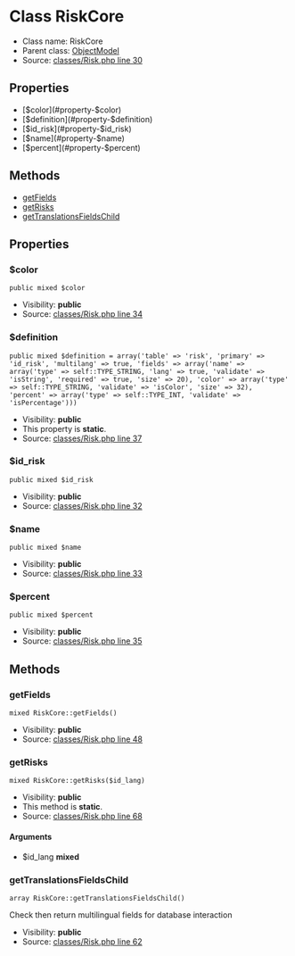 Class RiskCore
=====================





* Class name: RiskCore
* Parent class: [ObjectModel](class.ObjectModelCore)
* Source: [classes/Risk.php line 30](https://github.com/PrestaShop/PrestaShop/blob/1.6.1.1/classes/Risk.php#L30)



Properties
----------

* [$color](#property-$color)
* [$definition](#property-$definition)
* [$id_risk](#property-$id_risk)
* [$name](#property-$name)
* [$percent](#property-$percent)

Methods
-------
* [getFields](#method-getFields)
* [getRisks](#method-getRisks)
* [getTranslationsFieldsChild](#method-getTranslationsFieldsChild)




Properties
----------


### <a name="property-$color"></a>$color

    public mixed $color





* Visibility: **public**
* Source: [classes/Risk.php line 34](https://github.com/PrestaShop/PrestaShop/blob/1.6.1.1/classes/Risk.php#L34)


### <a name="property-$definition"></a>$definition

    public mixed $definition = array('table' => 'risk', 'primary' => 'id_risk', 'multilang' => true, 'fields' => array('name' => array('type' => self::TYPE_STRING, 'lang' => true, 'validate' => 'isString', 'required' => true, 'size' => 20), 'color' => array('type' => self::TYPE_STRING, 'validate' => 'isColor', 'size' => 32), 'percent' => array('type' => self::TYPE_INT, 'validate' => 'isPercentage')))





* Visibility: **public**
* This property is **static**.
* Source: [classes/Risk.php line 37](https://github.com/PrestaShop/PrestaShop/blob/1.6.1.1/classes/Risk.php#L37)


### <a name="property-$id_risk"></a>$id_risk

    public mixed $id_risk





* Visibility: **public**
* Source: [classes/Risk.php line 32](https://github.com/PrestaShop/PrestaShop/blob/1.6.1.1/classes/Risk.php#L32)


### <a name="property-$name"></a>$name

    public mixed $name





* Visibility: **public**
* Source: [classes/Risk.php line 33](https://github.com/PrestaShop/PrestaShop/blob/1.6.1.1/classes/Risk.php#L33)


### <a name="property-$percent"></a>$percent

    public mixed $percent





* Visibility: **public**
* Source: [classes/Risk.php line 35](https://github.com/PrestaShop/PrestaShop/blob/1.6.1.1/classes/Risk.php#L35)


Methods
-------


### <a name="method-getFields"></a>getFields

    mixed RiskCore::getFields()





* Visibility: **public**
* Source: [classes/Risk.php line 48](https://github.com/PrestaShop/PrestaShop/blob/1.6.1.1/classes/Risk.php#L48)




### <a name="method-getRisks"></a>getRisks

    mixed RiskCore::getRisks($id_lang)





* Visibility: **public**
* This method is **static**.
* Source: [classes/Risk.php line 68](https://github.com/PrestaShop/PrestaShop/blob/1.6.1.1/classes/Risk.php#L68)


#### Arguments
* $id_lang **mixed**



### <a name="method-getTranslationsFieldsChild"></a>getTranslationsFieldsChild

    array RiskCore::getTranslationsFieldsChild()

Check then return multilingual fields for database interaction



* Visibility: **public**
* Source: [classes/Risk.php line 62](https://github.com/PrestaShop/PrestaShop/blob/1.6.1.1/classes/Risk.php#L62)



